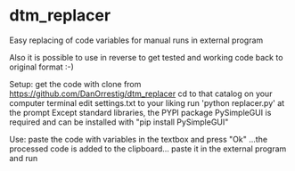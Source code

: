 # dtm_replacer
Easy replacing of code variables for manual runs in external program

Also it is possible to use in reverse to get tested and working code back to original format :-)

Setup:
get the code with clone from https://github.com/DanOrrestig/dtm_replacer
cd to that catalog on your computer terminal
edit settings.txt to your liking
run 'python replacer.py' at the prompt
Except standard libraries, the PYPI package PySimpleGUI is required and can be installed with "pip install PySimpleGUI"

Use:
paste the code with variables in the textbox and press "Ok"
...the processed code is added to the clipboard...
paste it in the external program and run
